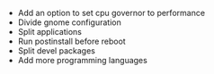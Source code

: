 - Add an option to set cpu governor to performance
- Divide gnome configuration
- Split applications
- Run postinstall before reboot
- Split devel packages
- Add more programming languages
